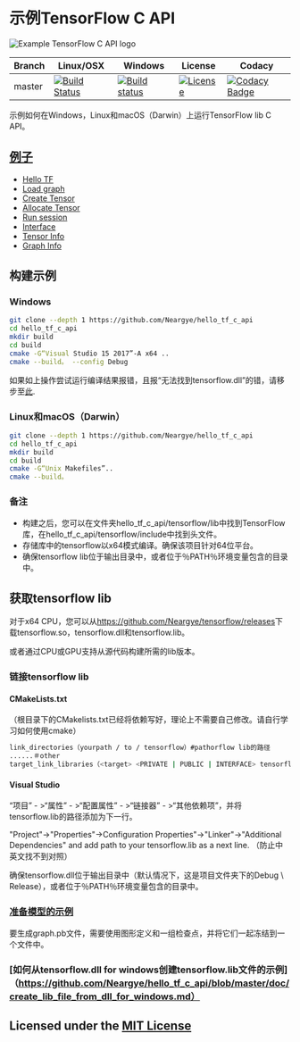 #  示例TensorFlow C API

![Example TensorFlow C API logo](logo.png)

Branch | Linux/OSX | Windows | License | Codacy
-------|-----------|---------|---------|-------
master |[![Build Status](https://travis-ci.org/Neargye/hello_tf_c_api.svg?branch=master)](https://travis-ci.org/Neargye/hello_tf_c_api)|[![Build status](https://ci.appveyor.com/api/projects/status/4js5recgpxp53q0v/branch/master?svg=true)](https://ci.appveyor.com/project/Neargye/hello-tf-c-api/branch/master)|[![License](https://img.shields.io/github/license/Neargye/hello_tf_c_api.svg)](LICENSE)|[![Codacy Badge](https://api.codacy.com/project/badge/Grade/65a8401ec7da4ff49a9d4603dfbb600a)](https://www.codacy.com/app/Neargye/hello_tf_c_api?utm_source=github.com&amp;utm_medium=referral&amp;utm_content=Neargye/hello_tf_c_api&amp;utm_campaign=Badge_Grade)

示例如何在Windows，Linux和macOS（Darwin）上运行TensorFlow lib C API。

## [例子](https://github.com/Neargye/hello_tf_c_api/blob/master/src)

* [Hello TF](src/hello_tf.cpp)
* [Load graph](src/load_graph.cpp)
* [Create Tensor](src/create_tensor.cpp)
* [Allocate Tensor](src/allocate_tensor.cpp)
* [Run session](src/session_run.cpp)
* [Interface](src/interface.cpp)
* [Tensor Info](src/tensor_info.cpp)
* [Graph Info](src/graph_info.cpp)

## 构建示例

### Windows

```bash
git clone --depth 1 https://github.com/Neargye/hello_tf_c_api
cd hello_tf_c_api
mkdir build
cd build
cmake -G“Visual Studio 15 2017”-A x64 ..
cmake --build。 --config Debug
```

如果如上操作尝试运行编译结果报错，且报“无法找到tensorflow.dll”的错，请移步至[此](https://github.com/Neargye/hello_tf_c_api/issues/25).



### Linux和macOS（Darwin）

```bash
git clone --depth 1 https://github.com/Neargye/hello_tf_c_api
cd hello_tf_c_api
mkdir build
cd build
cmake -G“Unix Makefiles”..
cmake --build。
```

### 备注

* 构建之后，您可以在文件夹hello_tf_c_api/tensorflow/lib中找到TensorFlow库，在hello_tf_c_api/tensorflow/include中找到头文件。
* 存储库中的tensorflow以x64模式编译。确保该项目针对64位平台。
* 确保tensorflow lib位于输出目录中，或者位于％PATH％环境变量包含的目录中。

## 获取tensorflow lib

对于x64 CPU，您可以从<https://github.com/Neargye/tensorflow/releases>下载tensorflow.so，tensorflow.dll和tensorflow.lib。

或者通过CPU或GPU支持从源代码构建所需的lib版本。

### 链接tensorflow lib

#### CMakeLists.txt 

（根目录下的CMakelists.txt已经将依赖写好，理论上不需要自己修改。请自行学习如何使用cmake）

```bash
link_directories（yourpath / to / tensorflow）#pathorflow lib的路径
......＃other
target_link_libraries（<target> <PRIVATE | PUBLIC | INTERFACE> tensorflow）
```

#### Visual Studio

“项目” - >“属性” - >“配置属性” - >“链接器” - >“其他依赖项”，并将tensorflow.lib的路径添加为下一行。

"Project"->"Properties"->Configuration Properties"->"Linker"->"Additional Dependencies" and add path to your tensorflow.lib as a next line. （防止中英文找不到对照）

确保tensorflow.dll位于输出目录中（默认情况下，这是项目文件夹下的Debug \ Release），或者位于％PATH％环境变量包含的目录中。

### [准备模型的示例](https://github.com/Neargye/hello_tf_c_api/blob/master/doc/prepare_models.md)

要生成graph.pb文件，需要使用图形定义和一组检查点，并将它们一起冻结到一个文件中。

### [如何从tensorflow.dll for windows创建tensorflow.lib文件的示例]（https://github.com/Neargye/hello_tf_c_api/blob/master/doc/create_lib_file_from_dll_for_windows.md）

## Licensed under the [MIT License](LICENSE)